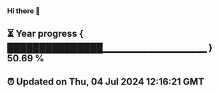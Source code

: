 ### Hi there 👋
⏳ Year progress { ███████████████▁▁▁▁▁▁▁▁▁▁▁▁▁▁▁ } 50.69 %
---
⏰ Updated on Thu, 04 Jul 2024 12:16:21 GMT
---
